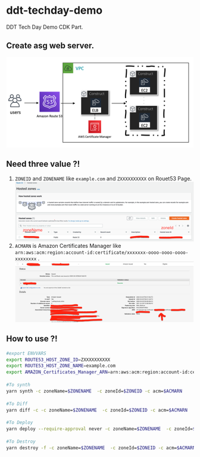 # ddt-techday-demo
DDT Tech Day Demo CDK Part.

## Create asg web server. 
![](./image/asg.png)

## Need three value ?!
1. `ZONEID` and `ZONENAME`  like `example.com` and `ZXXXXXXXXXX`  on Rouet53 Page.
![](./image/ddt-tech-r53-1.png)
2. `ACMARN` is Amazon Certificates Manager like
    `arn:aws:acm:region:account-id:certificate/xxxxxxx-oooo-oooo-oooo-xxxxxxxx` .
![](./image/ddt-tech-acm-1.png)

## How to use ?!
```bash
#export ENVVARS 
export ROUTE53_HOST_ZONE_ID=ZXXXXXXXXXX
export ROUTE53_HOST_ZONE_NAME=example.com
export AMAZON_Certificates_Manager_ARN=arn:aws:acm:region:account-id:certificate/xxxxxxx-oooo-oooo-oooo-xxxxxxxx

#To synth 
yarn synth -c zoneName=$ZONENAME  -c zoneId=$ZONEID -c acm=$ACMARN

#To Diff
yarn diff -c -c zoneName=$ZONENAME  -c zoneId=$ZONEID -c acm=$ACMARN

#To Deploy
yarn deploy --require-approval never -c zoneName=$ZONENAME  -c zoneId=$ZONEID -c acm=$ACMARN 

#To Destroy
yarn destroy -f -c zoneName=$ZONENAME  -c zoneId=$ZONEID -c acm=$ACMARN
```